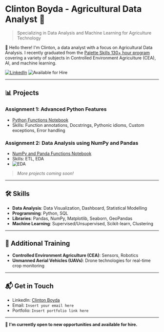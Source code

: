 # Clinton Boyda - Agricultural Data Analyst 🌾
> Specializing in Data Analysis and Machine Learning for Agriculture Technology

👋 Hello there! I'm Clinton, a data analyst with a focus on Agricultural Data Analysis. I recently graduated from the [Palette Skills 130+ hour program](https://paletteskills.org/agtech) covering a variety of subjects in Controlled Environment Agriculture (CEA), AI, and machine learning.

[![LinkedIn](https://img.shields.io/badge/-LinkedIn-blue?style=flat-square&logo=LinkedIn&logoColor=white&link=https://www.linkedin.com/in/clintonboyda/)](https://www.linkedin.com/in/clintonboyda/)
![Available for Hire](https://img.shields.io/badge/-Available%20for%20Hire-green?style=flat-square)

---

## 📊 Projects

### Assignment 1: Advanced Python Features
- [Python Functions Notebook](https://github.com/cboyda/Palette_Cohort_4/blob/main/Assignments/Assignment_1%262.ipynb)
- Skills: Function annotations, Docstrings, Pythonic idioms, Custom exceptions, Error handling

### Assignment 2: Data Analysis using NumPy and Pandas
- [NumPy and Panda Functions Notebook](https://github.com/cboyda/Palette_Cohort_4/blob/main/Assignments/Assinment_3%264.ipynb)
- Skills: ETL, EDA
- ![EDA](https://raw.githubusercontent.com/cboyda/Palette_Cohort_4/main/Trainings/assignment_EDA.png)

> _More projects coming soon!_

---

## 🛠️ Skills

- **Data Analysis**: Data Visualization, Dashboard, Statistical Modelling
- **Programming**: Python, SQL
- **Libraries**: Pandas, NumPy, Matplotlib, Seaborn, GeoPandas
- **Machine Learning**: Supervised/Unsupervised, Scikit-learn, Clustering

---

## 🚀 Additional Training

- **Controlled Environment Agriculture (CEA)**: Sensors, Robotics
- **Unmanned Aerial Vehicles (UAVs)**: Drone technologies for real-time crop monitoring

---

## 📬 Get in Touch
- LinkedIn: [Clinton Boyda](https://www.linkedin.com/in/clintonboyda/)
- Email: `Insert your email here`
- Portfolio: `Insert portfolio link here`

---

🌱 **I'm currently open to new opportunities and available for hire.**



